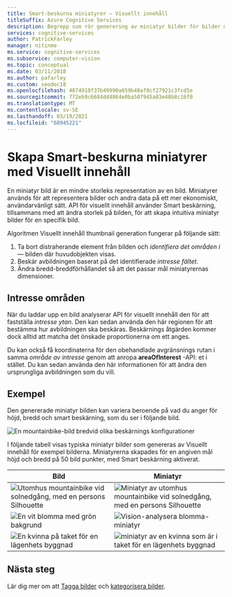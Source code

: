 ```yaml
---
title: Smart-beskurna miniatyrer – Visuellt innehåll
titleSuffix: Azure Cognitive Services
description: Begrepp som rör generering av miniatyr bilder för bilder med hjälp av API för visuellt innehåll.
services: cognitive-services
author: PatrickFarley
manager: nitinme
ms.service: cognitive-services
ms.subservice: computer-vision
ms.topic: conceptual
ms.date: 03/11/2018
ms.author: pafarley
ms.custom: seodec18
ms.openlocfilehash: 4874910f37b49990a659b48af0cf27921c3fcd5e
ms.sourcegitcommit: 772eb9c6684dd4864e0ba507945a83e48b8c16f0
ms.translationtype: MT
ms.contentlocale: sv-SE
ms.lasthandoff: 03/19/2021
ms.locfileid: "68945221"
---
```

# <a name="generating-smart-cropped-thumbnails-with-computer-vision"></a>Skapa Smart-beskurna miniatyrer med Visuellt innehåll

En miniatyr bild är en mindre storleks representation av en bild. Miniatyrer används för att representera bilder och andra data på ett mer ekonomiskt, användarvänligt sätt. API för visuellt innehåll använder Smart beskärning, tillsammans med att ändra storlek på bilden, för att skapa intuitiva miniatyr bilder för en specifik bild.

Algoritmen Visuellt innehåll thumbnail generation fungerar på följande sätt:

1. Ta bort distraherande element från bilden och _identifiera det områden i_ &mdash; bilden där huvudobjekten visas.
1. Beskär avbildningen baserat på det identifierade _intresse fältet_.
1. Ändra bredd-breddförhållandet så att det passar mål miniatyrernas dimensioner.

## <a name="area-of-interest"></a>Intresse områden

När du laddar upp en bild analyserar API för visuellt innehåll den för att fastställa *intresse ytan*. Den kan sedan använda den här regionen för att bestämma hur avbildningen ska beskäras. Beskärnings åtgärden kommer dock alltid att matcha det önskade proportionerna om ett anges.

Du kan också få koordinaterna för den obehandlade avgränsnings rutan i samma *område av intresse* genom att anropa **areaOfInterest** -API: et i stället. Du kan sedan använda den här informationen för att ändra den ursprungliga avbildningen som du vill.

## <a name="examples"></a>Exempel

Den genererade miniatyr bilden kan variera beroende på vad du anger för höjd, bredd och smart beskärning, som du ser i följande bild.

![En mountainbike-bild bredvid olika beskärnings konfigurationer](./Images/thumbnail-demo.png)

I följande tabell visas typiska miniatyr bilder som genereras av Visuellt innehåll för exempel bilderna. Miniatyrerna skapades för en angiven mål höjd och bredd på 50 bild punkter, med Smart beskärning aktiverat.

| Bild | Miniatyr |
|-------|-----------|
|![Utomhus mountainbike vid solnedgång, med en persons Silhouette](./Images/mountain_vista.png) | ![Miniatyr av utomhus mountainbike vid solnedgång, med en persons Silhouette](./Images/mountain_vista_thumbnail.png) |
|![En vit blomma med grön bakgrund](./Images/flower.png) | ![Vision-analysera blomma-miniatyr](./Images/flower_thumbnail.png) |
|![En kvinna på taket för en lägenhets byggnad](./Images/woman_roof.png) | ![miniatyr av en kvinna som är i taket för en lägenhets byggnad](./Images/woman_roof_thumbnail.png) |

## <a name="next-steps"></a>Nästa steg

Lär dig mer om att [Tagga bilder](concept-tagging-images.md) och [kategorisera bilder](concept-categorizing-images.md).
